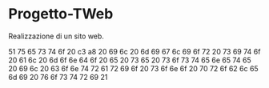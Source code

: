 # Progetto-TWeb

Realizzazione di un sito web.

51 75 65 73 74 6f 20 c3 a8 20 69 6c 20 6d 69 67 6c 69 6f 72 20 73 69 74 6f 20 61 6c 20 6d 6f 6e 64 6f 20 65 20 73 65 20 73 6f 73 74 65 6e 65 74 65 20 69 6c 20 63 6f 6e 74 72 61 72 69 6f 20 73 6f 6e 6f 20 70 72 6f 62 6c 65 6d 69 20 76 6f 73 74 72 69 21

